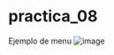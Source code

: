 # practica_08

Ejemplo de menu
![image](https://github.com/Ant29bj/practicas-computo-nube/assets/111606983/093b4e99-2645-4022-8357-e98a965c0bd9)

